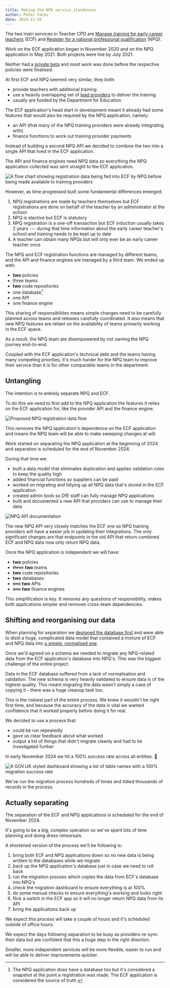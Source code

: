 ```yaml
---
title: Making the NPQ service standalone
author: Peter Yates
date: 2024-11-26
---
```


The two main services in Teacher CPD are [Manage training for early career teachers](https://manage-training-for-early-career-teachers.education.gov.uk/) (ECF) and [Register for a national professional qualification](https://register-national-professional-qualifications.education.gov.uk/) (NPQ).

Work on the ECF application began in November 2020 and on the NPQ application in May 2021. Both projects were live by July 2021.

Neither had a [private beta](https://www.gov.uk/service-manual/agile-delivery/how-the-beta-phase-works) and most work was done before the respective policies were finalised.

At first ECF and NPQ seemed very similar, they both:

* provide teachers with additional training
* use a heavily overlapping set of [lead providers](https://www.gov.uk/guidance/managing-training-for-early-career-teachers#choosing-a-training-option) to deliver the training
* usually are funded by the Department for Education

The ECF application's head start in development meant it already had some features that would also be required by the NPQ application, namely:

* an API (that many of the NPQ training providers were already integrating with)
* finance functions to work out training provider payments

Instead of building a second NPQ API we decided to combine the two into a single API that lived in the ECF application.

The API and finance engines need NPQ data so everything the NPQ application collected was sent straight to the ECF application.

![A flow chart showing registration data being fed into ECF by NPQ before being made available to training providers](/register-for-an-npq/2024-11-26-npq-becoming-standalone/npq-registration-data-flow.png)

However, as time progressed built some fundamental differences emerged:

1. NPQ registrations are made by teachers themselves but ECF registrations are done on behalf of the teacher by an administrator at the school
2. NPQ is elective but ECF is statutory
3. NPQ registration is a one-off transaction but ECF induction usually takes 2 years --- during that time information about the early career teacher's school and training needs to be kept up to date
4. A teacher can obtain many NPQs but will only ever be an early career teacher once

The NPQ and ECF registration functions are managed by different teams, and the API and finance engines are managed by a third team. We ended up with:

* **two** policies
* three teams
* **two** code repositories
* one database[^1]
* one API
* one finance engine

This sharing of responsibilities means simple changes need to be carefully planned across teams and releases carefully coordinated. It also means that new NPQ features are reliant on the availability of teams primarily working in the ECF space.

As a result, the NPQ team are disempowered by not owning the NPQ journey end-to-end.

Coupled with the ECF application's technical debt and the teams having many competing priorities, it's much harder for the NPQ team to improve their service than it is for other comparable teams in the department.

## Untangling

The intention is to entirely separate NPQ and ECF.

To do this we need to first add to the NPQ application the features it relies on the ECF application for, like the provider API and the finance engine.

![Proposed NPQ registration data flow](/register-for-an-npq/2024-11-26-npq-becoming-standalone/proposed-npq-data-flow.png)

This removes the NPQ application's dependence on the ECF application and means the NPQ team will be able to make sweeping changes at will.

Work started on separating the NPQ application at the beginning of 2024 and separation is scheduled for the end of November 2024.

During that time we:

* built a data model that eliminates duplication and applies validation rules to keep the quality high
* added financial functions so suppliers can be paid
* worked on migrating and tidying up all NPQ data that's stored in the ECF application
* created admin tools so DfE staff can fully manage NPQ applications
* built and documented a new API that providers can use to manage their data

![NPQ API documentation](/register-for-an-npq/2024-11-26-npq-becoming-standalone/npq-api-docs.png)

The new NPQ API very closely matches the ECF one so NPQ training providers will have a easier job in updating their integrations. The only significant changes are that endpoints in the old API that return combined ECF and NPQ data now only return NPQ data.

Once the NPQ application is independent we will have:

* **two** policies
* ~~three~~ **two** teams
* **two** code repositories
* **two** databases
* ~~one~~ **two** APIs
* ~~one~~ **two** finance engines

This simplification is key. It removes any questions of responsibility, makes both applications simpler and removes cross-team dependencies.

## Shifting and reorganising our data

When planning for separation we [designed the database first](/ecf-v2/designing-the-database-first/) and were able to distil a huge, complicated data model that contained a mixture of ECF and NPQ data into [a simple, normalised one](https://github.com/DFE-Digital/npq-separation/blob/main/data-modelling.md).

Once we'd agreed on a schema we needed to migrate any NPQ-related data from the ECF application's database into NPQ's. This was the biggest challenge of the entire project.

Data in the ECF database suffered from a lack of normalisation and validation. The new schema is very heavily validated to ensure data is of the highest quality. This meant migrating the data wasn't simply a case of copying it - there was a huge cleanup task too.

This is the riskiest part of the entire process. We knew it wouldn't be right first time, and because the accuracy of the data is vital we wanted confidence that it worked properly before doing it for real.

We decided to use a process that:

* could be run repeatedly
* gave us clear feedback about what worked
* output a list of things that didn't migrate cleanly and had to be investigated further

In early November 2024 we hit a 100% success rate across all entities. 🎉

![A GOV.UK styled dashboard showing a list of table names with a 100% migration success rate](/register-for-an-npq/2024-11-26-npq-becoming-standalone/migration-stats.png)

We've run the migration process hundreds of times and tidied thousands of records in the process.


## Actually separating

The separation of the ECF and NPQ applications is scheduled for the end of November 2024.

It's going to be a big, complex operation so we've spent lots of time planning and doing dress rehearsals.

A shortened version of the process we'll be following is:

1. bring both ECF and NPQ applications down so no new data is being written to the databases while we migrate
2. back up the NPQ application's database just in case we need to roll back
3. run the migration process which copies the data from ECF's database into NPQ's
4. check the migration dashboard to ensure everything is at 100%
5. do some manual checks to ensure everything's working and looks right
5. flick a switch in the ECF app so it will no longer return NPQ data from its API
6. bring the applications back up

We expect this process will take a couple of hours and it's scheduled outside of office hours.

We expect the days following separation to be busy as providers re-sync their data but are confident that this a huge step in the right direction.

Smaller, more independent services will be more flexible, easier to run and will be able to deliver improvements quicker.

[^1]: The NPQ application does have a database too but it's considered a snapshot at the point a registration was made. The ECF application is considered the source of truth.
